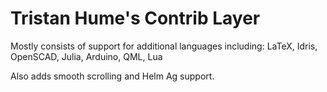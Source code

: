 # Tristan Hume's Contrib Layer

Mostly consists of support for additional languages including:
LaTeX, Idris, OpenSCAD, Julia, Arduino, QML, Lua

Also adds smooth scrolling and Helm Ag support.
